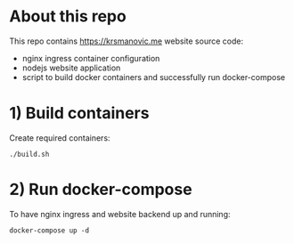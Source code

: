 # About this repo

This repo contains https://krsmanovic.me website source code:
* nginx ingress container configuration
* nodejs website application
* script to build docker containers and successfully run docker-compose

# 1) Build containers

Create required containers:

```
./build.sh
```

# 2) Run docker-compose

To have nginx ingress and website backend up and running:

```
docker-compose up -d
```
